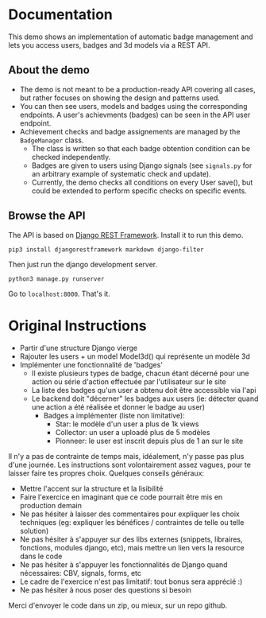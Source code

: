 # Documentation

This demo shows an implementation of automatic badge management and lets you access users, badges and 3d models via a REST API.


## About the demo

- The demo is not meant to be a production-ready API covering all cases, but rather focuses on showing the design and patterns used.
- You can then see users, models and badges using the corresponding endpoints. A user's achievments (badges) can be seen in the API user endpoint.
- Achievement checks and badge assignements are managed by the `BadgeManager` class.
  - The class is written so that each badge obtention condition can be checked independently.
  - Badges are given to users using Django signals (see `signals.py` for an arbitrary example of systematic check and update).
  - Currently, the demo checks all conditions on every User save(), but could be extended to perform specific checks on specific events.


## Browse the API

The API is based on [Django REST Framework](http://www.django-rest-framework.org/). Install it to run this demo.

    pip3 install djangorestframework markdown django-filter

Then just run the django development server.

    python3 manage.py runserver

Go to `localhost:8000`. That's it.


# Original Instructions

- Partir d'une structure Django vierge
- Rajouter les users + un model Model3d() qui représente un modèle 3d
- Implémenter une fonctionnalité de 'badges'
  - Il existe plusieurs types de badge, chacun étant décerné pour une action ou série d'action effectuée par l'utilisateur sur le site
  - La liste des badges qu'un user a obtenu doit être accessible via l'api
  - Le backend doit "décerner" les badges aux users (ie: détecter quand une action a été réalisée et donner le badge au user)
    - Badges a implémenter (liste non limitative):
      - Star: le modèle d'un user a plus de 1k views
      - Collector: un user a uploadé plus de 5 modèles
      - Pionneer: le user est inscrit depuis plus de 1 an sur le site


Il n'y a pas de contrainte de temps mais, idéalement, n'y passe pas plus d'une journée. Les instructions sont volontairement assez vagues, pour te laisser faire tes propres choix. Quelques conseils généraux:

- Mettre l'accent sur la structure et la lisibilité
- Faire l'exercice en imaginant que ce code pourrait être mis en production demain
- Ne pas hésiter à laisser des commentaires pour expliquer les choix techniques (eg: expliquer les bénéfices / contraintes de telle ou telle solution)
- Ne pas hésiter à s'appuyer sur des libs externes (snippets, libraires, fonctions, modules django, etc), mais mettre un lien vers la resource dans le code
- Ne pas hésiter à s'appuyer les fonctionnalités de Django quand nécessaires: CBV, signals, forms, etc
- Le cadre de l'exercice n'est pas limitatif: tout bonus sera apprécié :)
- Ne pas hésiter à nous poser des questions si besoin

Merci d'envoyer le code dans un zip, ou mieux, sur un repo github.
